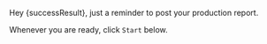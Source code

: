 Hey {successResult}, just a reminder to post your production report.

Whenever you are ready, click `Start` below.

